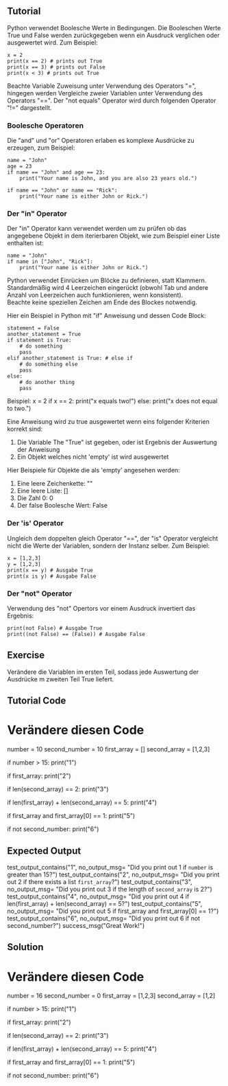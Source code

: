 Tutorial
--------

Python verwendet Boolesche Werte in Bedingungen. Die Booleschen Werte True und False werden zurückgegeben wenn ein Ausdruck verglichen oder ausgewertet wird. 
Zum Beispiel:

    x = 2
    print(x == 2) # prints out True
    print(x == 3) # prints out False
    print(x < 3) # prints out True

Beachte Variable Zuweisung unter Verwendung des Operators "=", hingegen werden Vergleiche zweier Variablen unter Verwendung des Operators "==". Der "not equals" Operator 
wird durch folgenden Operator "!=" dargestellt.

### Boolesche Operatoren

Die "and" und "or" Operatoren erlaben es komplexe Ausdrücke zu erzeugen, zum Beispiel:

    name = "John"
    age = 23
    if name == "John" and age == 23:
        print("Your name is John, and you are also 23 years old.")

    if name == "John" or name == "Rick":
        print("Your name is either John or Rick.")

### Der "in" Operator

Der "in" Operator kann verwendet werden um zu prüfen ob das angegebene Objekt in dem iterierbaren Objekt, wie zum Beispiel einer Liste enthalten ist:

    name = "John"
    if name in ["John", "Rick"]:
        print("Your name is either John or Rick.")

Python verwendet Einrücken um Blöcke zu definieren, statt Klammern. Standardmäßig wird 4 Leerzeichen eingerückt (obwohl Tab und andere Anzahl von Leerzeichen auch funktionieren, wenn konsistent).  
Beachte keine speziellen Zeichen am Ende des Blockes notwendig.

Hier ein Beispiel in Python mit "if" Anweisung und dessen Code Block:

    statement = False
    another_statement = True
    if statement is True:
        # do something
        pass
    elif another_statement is True: # else if
        # do something else
        pass
    else:
        # do another thing
        pass

Beispiel:
    x = 2
    if x == 2:
        print("x equals two!")
    else:
        print("x does not equal to two.")

Eine Anweisung wird zu true ausgewertet wenn eins folgender Kriterien korrekt sind:
1. Die Variable The "True" ist gegeben, oder ist Ergebnis der Auswertung der Anweisung
2. Ein Objekt welches nicht 'empty' ist wird ausgewertet

Hier Beispiele für Objekte die als 'empty' angesehen werden:
1. Eine leere Zeichenkette: ""
2. Eine leere Liste: []
3. Die Zahl 0: 0
4. Der false Boolesche Wert: False

### Der 'is' Operator

Ungleich dem doppelten gleich Operator "==", der "is" Operator vergleicht nicht die Werte der Variablen, sondern der Instanz selber. Zum Beispiel:

    x = [1,2,3]
    y = [1,2,3]
    print(x == y) # Ausgabe True
    print(x is y) # Ausgabe False

### Der "not" Operator

Verwendung des "not" Opertors vor einem Ausdruck invertiert das Ergebnis:

    print(not False) # Ausgabe True
    print((not False) == (False)) # Ausgabe False

Exercise
--------

Verändere die Variablen im ersten Teil, sodass jede Auswertung der Ausdrücke m zweiten Teil True liefert. 

Tutorial Code
-------------

# Verändere diesen Code
number = 10
second_number = 10
first_array = []
second_array = [1,2,3]

if number > 15:
    print("1")

if first_array:
    print("2")

if len(second_array) == 2:
    print("3")

if len(first_array) + len(second_array) == 5:
    print("4")

if first_array and first_array[0] == 1:
    print("5")

if not second_number:
    print("6")

Expected Output
---------------

test_output_contains("1", no_output_msg= "Did you print out 1 if `number` is greater than 15?")
test_output_contains("2", no_output_msg= "Did you print out 2 if there exists a list `first_array`?")
test_output_contains("3", no_output_msg= "Did you print out 3 if the length of `second_array` is 2?")
test_output_contains("4", no_output_msg= "Did you print out 4 if len(first_array) + len(second_array) == 5?")
test_output_contains("5", no_output_msg= "Did you print out 5 if first_array and first_array[0] == 1?")
test_output_contains("6", no_output_msg= "Did you print out 6 if not second_number?")
success_msg("Great Work!")

Solution
--------

# Verändere diesen Code
number = 16
second_number = 0
first_array = [1,2,3]
second_array = [1,2]

if number > 15:
    print("1")

if first_array:
    print("2")

if len(second_array) == 2:
    print("3")

if len(first_array) + len(second_array) == 5:
    print("4")

if first_array and first_array[0] == 1:
    print("5")

if not second_number:
    print("6")
